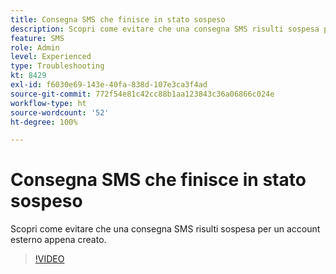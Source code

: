 ```yaml
---
title: Consegna SMS che finisce in stato sospeso
description: Scopri come evitare che una consegna SMS risulti sospesa per un account esterno appena creato.
feature: SMS
role: Admin
level: Experienced
type: Troubleshooting
kt: 8429
exl-id: f6030e69-143e-40fa-838d-107e3ca3f4ad
source-git-commit: 772f54e81c42cc88b1aa123843c36a06866c024e
workflow-type: ht
source-wordcount: '52'
ht-degree: 100%

---
```


# Consegna SMS che finisce in stato sospeso

Scopri come evitare che una consegna SMS risulti sospesa per un account esterno appena creato.

>[!VIDEO](https://video.tv.adobe.com/v/335986?quality=12)
